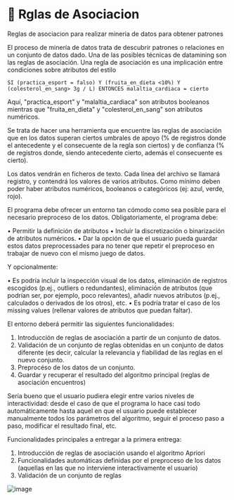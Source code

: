 # :microscope: Rglas de Asociacion
Reglas de asociacion para realizar mineria de datos para obtener patrones

El proceso de minería de datos trata de descubrir patrones o relaciones en un conjunto de datos dado. Una de las posibles técnicas de datamining son las reglas de asociación. Una regla de asociación es una implicación entre condiciones sobre atributos del estilo

	SI (practica_esport = falso) Y (fruita_en_dieta <10%) Y (colesterol_en_sang> 3g / L) ENTONCES malaltia_cardiaca = cierto

Aquí, "practica_esport" y "malaltia_cardiaca" son atributos booleanos mientras que "fruita_en_dieta" y "colesterol_en_sang" son atributos numéricos.

Se trata de hacer una herramienta que encuentre las reglas de asociación que en los datos superan ciertos umbrales de apoyo (% de registros donde el antecedente y el consecuente de la regla son ciertos) y de confianza (% de registros donde, siendo antecedente cierto, además el consecuente es cierto).

Los datos vendrán en ficheros de texto. Cada línea del archivo se llamará registro, y contendrá los valores de varios atributos. Como mínimo deben poder haber atributos numéricos, booleanos o categóricos (ej: azul, verde, rojo).

El programa debe ofrecer un entorno tan cómodo como sea posible para el necesario preproceso de los datos. Obligatoriamente, el programa debe:

•	Permitir la definición de atributos
•	Incluir la discretización o binarización de atributos numéricos.
•	Dar la opción de que el usuario pueda guardar estos datos preprocessades para no tener que repetir el preproceso en trabajar de nuevo con el mismo juego de datos.

Y opcionalmente:

•	Es podría incluir la inspección visual de los datos, eliminación de registros escogidos (p.ej., outliers o redundantes), eliminación de atributos (que podrían ser, por ejemplo, poco relevantes), añadir nuevos atributos (p.ej., calculados o derivados de los otros), etc.
•	Es podría tratar el caso de los missing values (rellenar valores de atributos que puedan faltar).

El entorno deberá permitir las siguientes funcionalidades:

1.	Introducción de reglas de asociación a partir de un conjunto de datos.
2.	Validación de un conjunto de reglas obtenidas en un conjunto de datos diferente (es decir, calcular la relevancia y fiabilidad de las reglas en el nuevo conjunto.
3.	Preprocéso de los datos de un conjunto.
4.	Guardar y recuperar el resultado del algoritmo principal (reglas de asociación encuentros)

Sería bueno que el usuario pudiera elegir entre varios niveles de interactividad: desde el caso de que el programa lo hace casi todo automáticamente hasta aquel en que el usuario puede establecer manualmente todos los parámetros del algoritmo, seguir el proceso paso a paso, modificar el resultado final, etc.

Funcionalidades principales a entregar a la primera entrega:

1.	Introducción de reglas de asociación usando el algoritmo Apriori
2.	Funcionalidades automáticas definidas por el preproceso de los datos (aquellas en las que no interviene interactivamente el usuario)
3.	Validación de un conjunto de reglas

![image](https://user-images.githubusercontent.com/54609461/224390613-9d20819c-8a7c-4800-9b0e-45db4ed04792.png)

